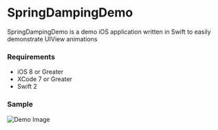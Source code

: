 # SpringDampingDemo

SpringDampingDemo is a demo iOS application written in Swift to easily demonstrate UIView animations

### Requirements
* iOS 8 or Greater
* XCode 7 or Greater
* Swift 2

### Sample
![Demo Image](http://jstnheo.github.io/demo.gif)
